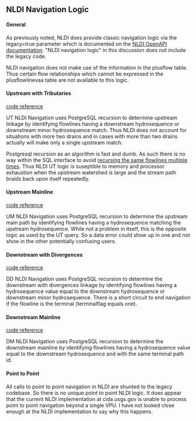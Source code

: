## NLDI Navigation Logic

#### General

As previously noted, NLDI does provide classic navigation logic via the legacy=true parameter which is documented on the [NLDI OpenAPI documentation](https://cida.usgs.gov/nldi/swagger-ui.html#!/network-controller/getFlowlinesUsingGET_1).  "NLDI navigation logic" in this discussion does not include the legacy code.

NLDI navigation does not make use of the information in the plusflow table.  Thus certain flow relationships which cannot be expressed in the plusflowlinevaa table are not available to this logic.  

#### Upstream with Tributaries

[code reference](https://github.com/ACWI-SSWD/nldi-services/blob/b7354ed2b6a3be0376c35dae7ff8c4b8626f61d3/src/main/resources/mybatis/navigate.xml#L140-L155)

UT NLDI Navigation uses PostgreSQL recursion to determine upstream linkage by identifying flowlines having a downstream hydrosequence or downstream minor hydrosequence match.  Thus NLDI does *not* account for situations with more two drains and in cases with more than two drains actually will make only a single upstream match.  

Postgresql recursion as an algorithm is fast and dumb.  As such there is no way within the SQL interface to avoid [recursing the same flowlines multiple times](/doc/recursion.md).  Thus NLDI UT logic is suseptible to memory and processor exhaustion when the upstream watershed is large and the stream path braids back upon itself repeatedly.

#### Upstream Mainline

[code reference](https://github.com/ACWI-SSWD/nldi-services/blob/b7354ed2b6a3be0376c35dae7ff8c4b8626f61d3/src/main/resources/mybatis/navigate.xml#L116-L130)

UM NLDI Navigation uses PostgreSQL recursion to determine the upstream main path by identifying flowlines having a hydrosequence matching the upstream hydrosequence.  While not a problem in itself, this is the opposite logic as used by the UT query.  So a data error could show up in one and not show in the other potentially confusing users.

#### Downstream with Divergences

[code reference](https://github.com/ACWI-SSWD/nldi-services/blob/b7354ed2b6a3be0376c35dae7ff8c4b8626f61d3/src/main/resources/mybatis/navigate.xml#L91-L107)

DD NLDI Navigation uses PostgreSQL recursion to determine the downstream with divergences linkage by identifying flowlines having a hydrosequence value equal to the downstream hydrosequence or downstream minor hydrosequence.  There is a short circuit to end navigation if the flowline is the terminal (terminalflag equals one).

#### Downstream Mainline

[code reference](https://github.com/ACWI-SSWD/nldi-services/blob/b7354ed2b6a3be0376c35dae7ff8c4b8626f61d3/src/main/resources/mybatis/navigate.xml#L68-L81)

DM NLDI Navigation uses PostgreSQL recursion to determine the downstream mainline by identifying flowlines having a hydrosequence value equal to the downstream hydrosequence and with the same terminal path id.

#### Point to Point

All calls to point to point navigation in NLDI are shunted to the legacy codebase.  So there is no unique point to point NLDI logic.  It does appear that the current NLDI implementation at cida.usgs.gov is unable to process point to point navigation beyond a single VPU.  I have not looked close enough at the NLDI implementation to say why this happens.

